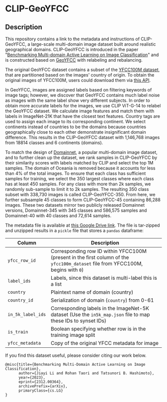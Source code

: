 # CLIP-GeoYFCC

## Description
This repository contains a link to the metadata and instructions of CLIP-GeoYFCC, a large-scale multi-domain image dataset built around realistic geographical domains. CLIP-GeoYFCC is introduced in the paper "[Benchmarking Multi-domain Active Learning on Image Classification](https://doi.org/10.48550/arXiv.2312.00364)" and is constructed based on [GeoYFCC](https://github.com/abhimanyudubey/GeoYFCC?tab=readme-ov-file) with relabeling and rebalancing.

The original GeoYFCC dataset contains a subset of the [YFCC100M dataset](https://multimediacommons.wordpress.com/yfcc100m-core-dataset/), that are partitioned based on the images' country of origin. To obtain the original images of YFCC100M, users could download them via [this API](https://pypi.org/project/yfcc100m/). 

In GeoYFCC, images are assigned labels based on filtering keywords of image tags; however, we discover that GeoYFCC contains much label noise as images with the same label show very different subjects. In order to obtain more accurate labels for the images, we use CLIP ViT-G-14 to relabel the GeoYFCC dataset. We calculate image features and match them with labels in ImageNet-21K that have the closest text features. Country tags are used to assign each image to its corresponding continent. We select continents instead of countries to be the domains because countries geographically close to each other demonstrate insignificant domain difference. This results in the CLIP-GeoYFCC dataset with 1,146,768 images from 18814 classes and 6 continents (domains). 

To match the design of [Domainnet](https://ai.bu.edu/M3SDA/#dataset), a popular multi-domain image dataset, and to further clean up the dataset, we rank samples in CLIP-GeoYFCC by their similarity scores with labels matched by CLIP and select the top 1M samples. The domain of Oceania is removed because it accounts for less than 4% of the total images. To ensure that each class has sufficient samples for training, we select the 350 largest classes where each class has at least 450 samples. For any class with more than 2k samples, we randomly sub-sample to limit it to 2k samples. The resulting 350 class subset with 338,730 images is called CLIP-GeoYFCC-350. From here, we further subsample 45 classes to form CLIP-GeoYFCC-45 containing 86,288 images. These two datasets mirror two publicly released Domainnet versions, Domainnet-345 with 345 classes and 586,575 samples and Domainnet-40 with 40 classes and 72,614 samples.

The metadata file is available at [this Google Drive link](link). The file is tar-zipped and unzipped results in a `pickle` file that stores a `pandas` dataframe:

| Column | Description |
| ----------- | ----------- |
| `yfcc_row_id` | Corresponding row ID within YFCC100M (present in the first column of the `yfcc100m_dataset` file from YFCC100M, begins with `0`) |
| `label_ids` | Labels, since this dataset is multi-label this is a list |
| `country` | Plaintext name of domain (country) |
| `country_id`| Serialization of domain (`country`) from 0-61 |
| `in_5k_label_ids` | Corresponding labels in the ImageNet-5K dataset (Use the `in5k_map.json` file to map these IDs to synset IDs) |
| `is_train` | Boolean specifying whether row is in the training image split |
| `yfcc_metadata` | Copy of the original YFCC metadata for image |


If you find this dataset useful, please consider citing our work below.
```
@misc{title={Benchmarking Multi-Domain Active Learning on Image Classification}, 
      author={Jiayi Li and Rohan Taori and Tatsunori B. Hashimoto},
      year={2023},
      eprint={2312.00364},
      archivePrefix={arXiv},
      primaryClass={cs.LG}
}
```
